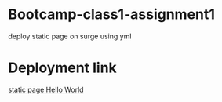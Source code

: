 # Bootcamp-class1-assignment1

<p>deploy static page on surge using yml</p>

# Deployment link

<a href="https://naveed_bootcamp_assignment1.surge.sh/" target="_blank">static page Hello World</a>
